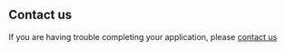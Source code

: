 

<div class="ontario-callout">
  <h2 class="ontario-callout__title ontario-h5">Contact us</h2>
  <p>If you are having trouble completing your application, please <a href="/contactus">contact us</a> </p>
</div>